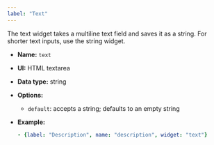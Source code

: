 ```yaml
---
label: "Text"
---
```


The text widget takes a multiline text field and saves it as a string. For shorter text inputs, use the string widget.

- **Name:** `text`
- **UI:** HTML textarea
- **Data type:** string
- **Options:**
  - `default`: accepts a string; defaults to an empty string
- **Example:**

  ```yaml
  - {label: "Description", name: "description", widget: "text"}
  ```
  

